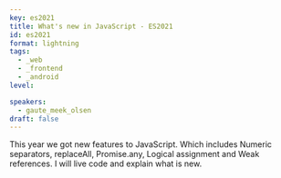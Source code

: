 ```yaml
---
key: es2021
title: What's new in JavaScript - ES2021
id: es2021
format: lightning
tags:
  - _web
  - _frontend
  - _android
level: 

speakers:
  - gaute_meek_olsen
draft: false
---
```


This year we got new features to JavaScript. Which includes Numeric separators, replaceAll, Promise.any, Logical assignment and Weak references. I will live code and explain what is new.
